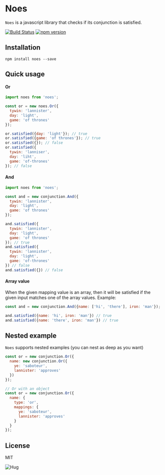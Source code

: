 # Noes
`Noes` is a javascript library that checks if its conjunction is satisfied.

[![Build Status](https://travis-ci.org/sendyhalim/noes.svg)](https://travis-ci.org/sendyhalim/noes)
[![npm version](https://badge.fury.io/js/noes.svg)](https://badge.fury.io/js/noes)

## Installation
```
npm install noes --save
```

## Quick usage

#### Or
```js
import noes from 'noes';

const or = new noes.Or({
  tywin: 'lannister',
  day: 'light',
  game: 'of thrones'
});

or.satisfied({day: 'light'}); // true
or.satisfied({game: 'of thrones'}); // true
or.satisfied({}); // false
or.satisfied({
  tywin: 'lanniser',
  day: 'liht',
  game: 'of-thrones'
}); // false
```

#### And
```js
import noes from 'noes';

const and = new conjunction.And({
  tywin: 'lannister',
  day: 'light',
  game: 'of thrones'
});

and.satisfied({
  tywin: 'lannister',
  day: 'light',
  game: 'of thrones'
}); // true
and.satisfied({
  tywin: 'lannister',
  day: 'light',
  game: 'of-thrones'
}) // false
and.satisfied({}) // false
```

#### Array value
When the given mapping value is an array, then it will be satisfied if the given input matches one of the array values. Example:

```js
const and = new conjunction.And({name: ['hi', 'there'], iron: 'man'});

and.satisfied({name: 'hi', iron: 'man'}) // true
and.satisfied({name: 'there', iron: 'man'}) // true

```


## Nested example
`Noes` supports nested examples (you can nest as deep as you want)

```js
const or = new conjunction.Or({
  name: new conjunction.Or({
    ye: 'saboteur',
    lannister: 'approves'
  })
});

// Or with an object
const or = new conjunction.Or({
  name: {
    type: 'or',
    mappings: {
      ye: 'saboteur',
      lannister: 'approves'
    }
  }
});
```

## License
MIT

![Hug](https://media.giphy.com/media/l3V0oeWJZQru5gGTS/giphy.gif)

